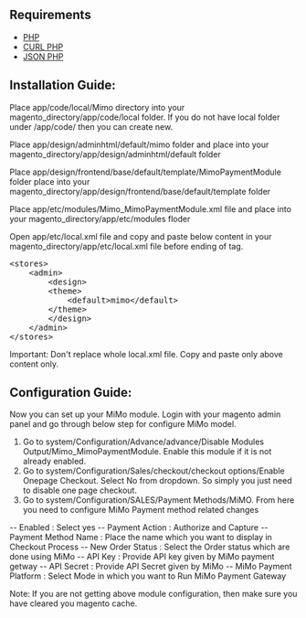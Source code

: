 ## Requirements
- [PHP](http://www.php.net/)
- [CURL PHP](http://php.net/manual/en/book.curl.php)
- [JSON PHP](http://php.net/manual/en/book.json.php)

## Installation Guide:

Place app/code/local/Mimo directory into your magento_directory/app/code/local folder. If you do not have local folder under /app/code/ then you can create new.

Place app/design/adminhtml/default/mimo folder and place into your magento_directory/app/design/adminhtml/default folder

Place app/design/frontend/base/default/template/MimoPaymentModule folder place into your magento_directory/app/design/frontend/base/default/template folder

Place app/etc/modules/Mimo_MimoPaymentModule.xml file and place into your magento_directory/app/etc/modules floder

Open app/etc/local.xml file and copy and paste below content in your magento_directory/app/etc/local.xml file before ending of </config> tag.

<pre>
&lt;stores&gt;
	&lt;admin&gt;
		&lt;design&gt;
		&lt;theme&gt;
			&lt;default&gt;mimo&lt;/default&gt;
		&lt;/theme&gt;
		&lt;/design&gt;
	&lt;/admin&gt;
&lt;/stores&gt;
</pre>
Important: 
Don't replace whole local.xml file.
Copy and paste only above content only.


## Configuration Guide:

Now you can set up your MiMo module. Login with your magento admin panel and go through below step for configure MiMo model. 

1) Go to system/Configuration/Advance/advance/Disable Modules Output/Mimo_MimoPaymentModule. Enable this module if it is not already enabled.
2) Go to system/Configuration/Sales/checkout/checkout options/Enable Onepage Checkout. Select No from dropdown. So simply you just need to disable one page checkout.
3) Go to system/Configuration/SALES/Payment Methods/MiMO. From here you need to configure MiMo Payment method related changes

-- Enabled : Select yes 
-- Payment Action : Authorize and Capture
-- Payment Method Name : Place the name which you want to display in Checkout Process
-- New Order Status : Select the Order status which are done using MiMo
-- API Key : Provide API key given by MiMo payment getway
-- API Secret : Provide API Secret given by MiMo
-- MiMo Payment Platform : Select Mode in which you want to Run MiMo Payment Gateway

Note: If you are not getting above module configuration, then make sure you have cleared you magento cache.